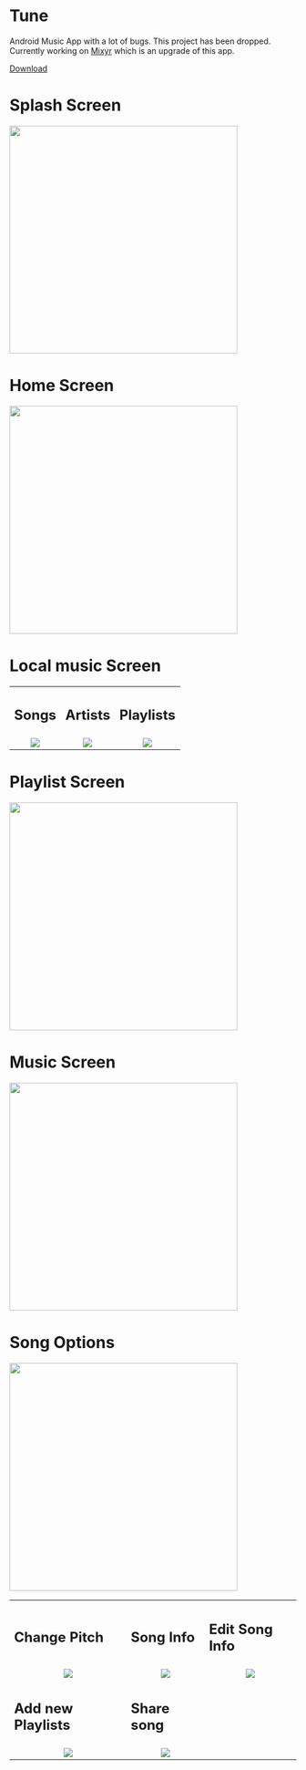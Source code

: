 
# Tune
Android Music App with a lot of bugs.
This project has been dropped. Currently working on [Mixyr](https://github.com/Raj217/Mixyr) which is an upgrade of this app.

[Download](https://drive.google.com/file/d/1VZ4NhjiIHMw07vOIfwvY1W3zla7l-sy8/view?usp=sharing)

# Splash Screen
<img src="demo%20images/splash screen.jpg" height=400px>

# Home Screen
<img src="demo%20images/home screen.jpg" height=400px>

# Local music Screen
<table>
  <tr>
    <td><h2>Songs</h2></td>
    <td><h2>Artists</h2></td>
    <td><h2>Playlists</h2></td>
  </tr>
  <tr>
    <td align="center"><img src="demo%20images/songs.jpg"></td>
    <td align="center"><img src="demo%20images/artists.jpg"></td>
    <td align="center"><img src="demo%20images/playlists.jpg"></td>
  </tr>
</table>

# Playlist Screen
<img src="demo%20images/playlist screen.jpg" height=400px>

# Music Screen
<img src="demo%20images/music screen.jpg" height=400px>

# Song Options
<img src="demo%20images/song options.jpg" height=400px>
<table>
  <tr>
    <td><h2>Change Pitch</h2></td>
    <td><h2>Song Info</h2></td>
    <td><h2>Edit Song Info</h2></td>
  </tr>
  <tr>
    <td align="center"><img src="demo%20images/change pitch.jpg"></td>
    <td align="center"><img src="demo%20images/song info.jpg"></td>
    <td align="center"><img src="demo%20images/edit song info.jpg"></td>
  </tr>
  <tr>
    <td><h2>Add new Playlists</h2></td>
    <td><h2>Share song</h2></td>
  </tr>
  <tr>
    <td align="center"><img src="demo%20images/add new playlists.jpg"></td>
    <td align="center"><img src="demo%20images/share.jpg"></td>
  </tr>
</table>
